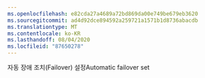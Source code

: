 ```yaml
---
ms.openlocfilehash: e82cda27a4689a72bd869da00e749be679eb3620
ms.sourcegitcommit: ad4d92dce894592a259721a1571b1d8736abacdb
ms.translationtype: MT
ms.contentlocale: ko-KR
ms.lasthandoff: 08/04/2020
ms.locfileid: "87650278"
---
```

<span data-ttu-id="c2cbb-101">자동 장애 조치(Failover) 설정</span><span class="sxs-lookup"><span data-stu-id="c2cbb-101">Automatic failover set</span></span>
